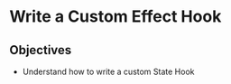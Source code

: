 # Write a Custom Effect Hook


## Objectives

- Understand how to write a custom State Hook


<!-- Speaker Notes

1. Write useChuckNorrisJoke function
2. Talk about call syntax but return syntax
3. Talk about apollo-react-hooks

 -->
